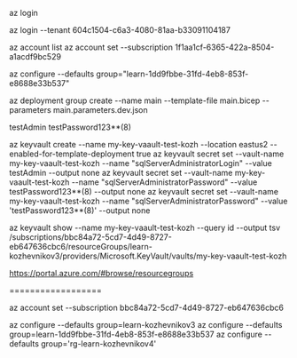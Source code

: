 az login

az login --tenant 604c1504-c6a3-4080-81aa-b33091104187


az account list 
az account set --subscription 1f1aa1cf-6365-422a-8504-a1acdf9bc529

az configure --defaults group="learn-1dd9fbbe-31fd-4eb8-853f-e8688e33b537"


az deployment group create --name main --template-file main.bicep --parameters main.parameters.dev.json


testAdmin
testPassword123**(8)


az keyvault create --name my-key-vaault-test-kozh --location eastus2 --enabled-for-template-deployment true
az keyvault secret set --vault-name my-key-vaault-test-kozh --name "sqlServerAdministratorLogin" --value testAdmin --output none
az keyvault secret set --vault-name my-key-vaault-test-kozh --name "sqlServerAdministratorPassword" --value testPassword123**(8) --output none
az keyvault secret set --vault-name my-key-vaault-test-kozh --name "sqlServerAdministratorPassword" --value 'testPassword123**(8)' --output none



az keyvault show --name my-key-vaault-test-kozh --query id --output tsv
/subscriptions/bbc84a72-5cd7-4d49-8727-eb647636cbc6/resourceGroups/learn-kozhevnikov3/providers/Microsoft.KeyVault/vaults/my-key-vaault-test-kozh

https://portal.azure.com/#browse/resourcegroups




==================


az account set --subscription bbc84a72-5cd7-4d49-8727-eb647636cbc6

az configure --defaults group=learn-kozhevnikov3
az configure --defaults group=learn-1dd9fbbe-31fd-4eb8-853f-e8688e33b537
az configure --defaults group='rg-learn-kozhevnikov4'
